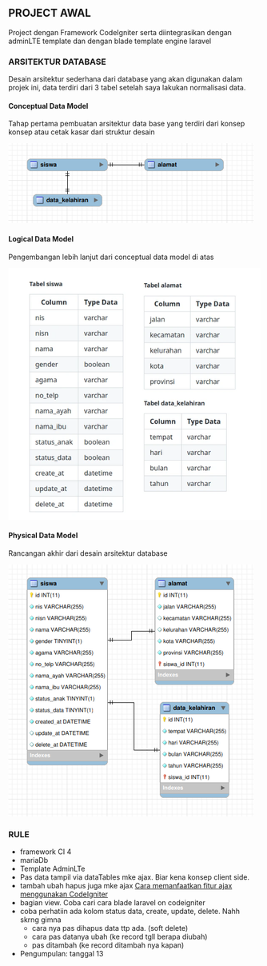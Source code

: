 ## PROJECT AWAL

Project dengan Framework CodeIgniter serta diintegrasikan dengan adminLTE template dan dengan blade template engine laravel

### ARSITEKTUR DATABASE

Desain arsitektur sederhana dari database yang akan digunakan dalam projek ini, data terdiri dari 3 tabel setelah saya lakukan normalisasi data.

#### Conceptual Data Model

Tahap pertama pembuatan arsitektur data base yang terdiri dari konsep konsep atau cetak kasar dari struktur desain

<img src='docs/images/Conceptual-Data-Model.png'>

#### Logical Data Model

Pengembangan lebih lanjut dari conceptual data model di atas

<img src='docs/images/Logical-Data-Model.webp'>

#### Physical Data Model

Rancangan akhir dari desain arsitektur database

<img src='docs/images/Physical-Data-Model.png'>

### RULE

- framework CI 4
- mariaDb
- Template AdminLTe
- Pas data tampil via dataTables mke ajax. Biar kena konsep client side.
- tambah ubah hapus juga mke ajax <a href="docs/konsep_ajax.md">Cara memanfaatkan fitur ajax menggunakan CodeIgniter</a>
- bagian view. Coba cari cara blade laravel on codeigniter
- coba perhatiin ada kolom status data, create, update, delete. Nahh skrng gimna
  - cara nya pas dihapus data ttp ada. (soft delete)
  - cara pas datanya ubah (ke record tgll berapa diubah)
  - pas ditambah (ke record ditambah nya kapan)
- Pengumpulan: tanggal 13
